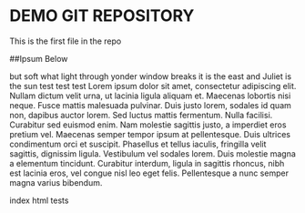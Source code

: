 # DEMO GIT REPOSITORY

This is the first file in the repo

##Ipsum Below

but soft what light through yonder window breaks
it is the east and Juliet is the sun
test test test
Lorem ipsum dolor sit amet, consectetur adipiscing elit. Nullam dictum velit urna, ut lacinia ligula aliquam et. Maecenas lobortis nisi neque. Fusce mattis malesuada pulvinar. Duis justo lorem, sodales id quam non, dapibus auctor lorem. Sed luctus mattis fermentum. Nulla facilisi. Curabitur sed euismod enim. Nam molestie sagittis justo, a imperdiet eros pretium vel. Maecenas semper tempor ipsum at pellentesque. Duis ultrices condimentum orci et suscipit. Phasellus et tellus iaculis, fringilla velit sagittis, dignissim ligula. Vestibulum vel sodales lorem. Duis molestie magna a elementum tincidunt. Curabitur interdum, ligula in sagittis rhoncus, nibh est lacinia eros, vel congue nisl leo eget felis. Pellentesque a nunc semper magna varius bibendum.

index
html
tests
